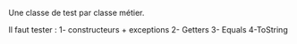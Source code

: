 Une classe de test par classe métier.

Il faut tester :
1- constructeurs + exceptions
2- Getters
3- Equals
4-ToString
